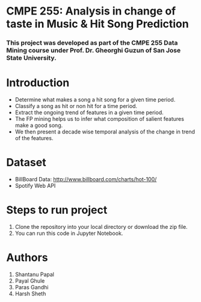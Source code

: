 # CMPE 255: Analysis in change of taste in Music & Hit Song Prediction

### This project was developed as part of the CMPE 255 Data Mining course under Prof. Dr. Gheorghi Guzun of San Jose State University.

# Introduction
- Determine what makes a song a hit song for a given time period.
- Classify a song as hit or non hit for a time period.
- Extract the ongoing trend of features in a given time period.
- The FP mining helps us to infer what composition of salient features make a good song. 
- We then present a decade wise temporal analysis of the change in trend of the features.

# Dataset
- BillBoard Data: http://www.billboard.com/charts/hot-100/
- Spotify Web API

# Steps to run project
1. Clone the repository into your local directory or download the zip file.
2. You can run this code in Jupyter Notebook.

# Authors
1. Shantanu Papal
2. Payal Ghule
3. Paras Gandhi
4. Harsh Sheth
